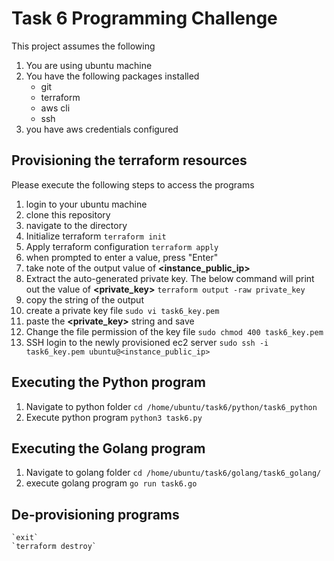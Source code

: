 # Task 6 Programming Challenge

This project assumes the following

 1. You are using ubuntu machine  	
 2.  You have the following packages installed
	 - git
	 - terraform
	 - aws cli
	 - ssh 	
   3. you have aws credentials configured

## Provisioning the terraform resources
Please execute the following steps to access the programs

 1. login to your ubuntu machine
 2. clone this repository
 3. navigate to the directory
 4. Initialize terraform
	`terraform init`
 5. Apply terraform configuration
    `terraform apply`
 6. when prompted to enter a value, press "Enter"
 7. take note of the output value of **<instance_public_ip>**
 8. Extract the auto-generated private key. The below command will print out the value of **<private_key>**
 	`terraform output -raw private_key`
 9. copy the string of the output
 10. create a private key file
 	`sudo vi task6_key.pem`
 11. paste the **<private_key>** string and save
 12. Change the file permission of the key file
 	`sudo chmod 400 task6_key.pem`
 13. SSH login to the newly provisioned ec2 server
	`sudo ssh -i task6_key.pem ubuntu@<instance_public_ip>`

## Executing the Python program
 1. Navigate to python folder
 	`cd /home/ubuntu/task6/python/task6_python`
 2. Execute python program
	`python3 task6.py`

## Executing the Golang program
 1. Navigate to golang folder
 	`cd /home/ubuntu/task6/golang/task6_golang/`
 2. execute golang program
 	`go run task6.go`

## De-provisioning programs
 	`exit`
 	`terraform destroy`